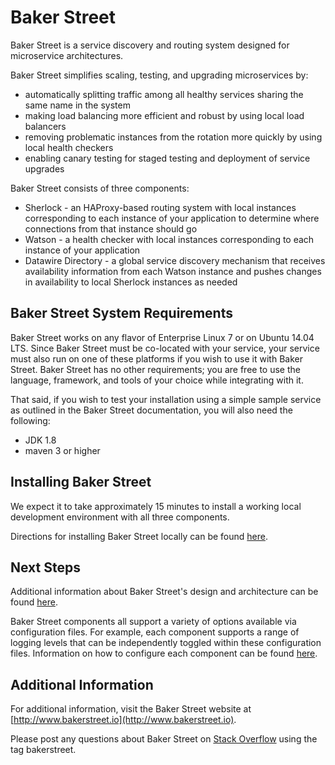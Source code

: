 # Baker Street

Baker Street is a service discovery and routing system designed for microservice architectures.

Baker Street simplifies scaling, testing, and upgrading microservices by:

* automatically splitting traffic among all healthy services sharing the same name in the system
* making load balancing more efficient and robust by using local load balancers
* removing problematic instances from the rotation more quickly by using local health checkers
* enabling canary testing for staged testing and deployment of service upgrades

Baker Street consists of three components:

* Sherlock - an HAProxy-based routing system with local instances corresponding to each instance of your application to determine where connections from that instance should go
* Watson - a health checker with local instances corresponding to each instance of your application
* Datawire Directory - a global service discovery mechanism that receives availability information from each Watson instance and pushes changes in availability to local Sherlock instances as needed

## Baker Street System Requirements

Baker Street works on any flavor of Enterprise Linux 7 or on Ubuntu 14.04 LTS. Since Baker Street must be co-located with your service, your service must also run on one of these platforms if you wish to use it with Baker Street. Baker Street has no other requirements; you are free to use the language, framework, and tools of your choice while integrating with it.

That said, if you wish to test your installation using a simple sample service as outlined in the Baker Street documentation, you will also need the following:

* JDK 1.8
* maven 3 or higher

## Installing Baker Street

We expect it to take approximately 15 minutes to install a working local development environment with all three components.

Directions for installing Baker Street locally can be found [here](http://bakerstreet.io/docs/quickstart.html#setup).

## Next Steps

Additional information about Baker Street's design and architecture can be found [here](http://bakerstreet.io/docs/architecture.html).

Baker Street components all support a variety of options available via configuration files. For example, each component supports a range of logging levels that can be independently toggled within these configuration files. Information on how to configure each component can be found [here](http://bakerstreet.io/docs/reference.html).

## Additional Information

For additional information, visit the Baker Street website at [http://www.bakerstreet.io](http://www.bakerstreet.io).

Please post any questions about Baker Street on [Stack Overflow](http://www.stackoverflow.com) using the tag bakerstreet.
